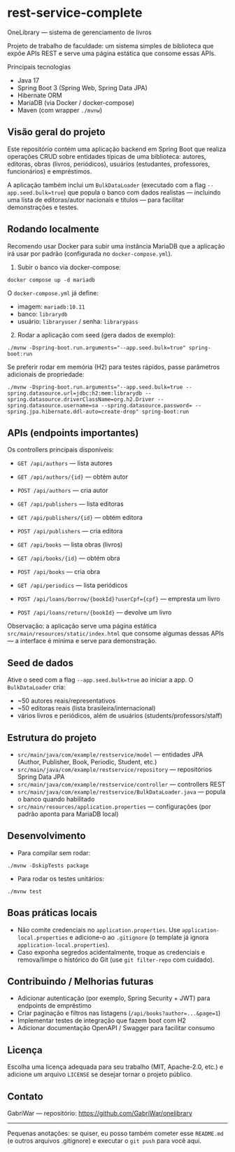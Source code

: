 # rest-service-complete
OneLibrary — sistema de gerenciamento de livros

Projeto de trabalho de faculdade: um sistema simples de biblioteca que expõe APIs REST e serve uma página estática que consome essas APIs.

Principais tecnologias
- Java 17
- Spring Boot 3 (Spring Web, Spring Data JPA)
- Hibernate ORM
- MariaDB (via Docker / docker-compose)
- Maven (com wrapper `./mvnw`)

Visão geral do projeto
----------------------
Este repositório contém uma aplicação backend em Spring Boot que realiza operações CRUD sobre entidades típicas de uma biblioteca: autores, editoras, obras (livros, periódicos), usuários (estudantes, professores, funcionários) e empréstimos.

A aplicação também inclui um `BulkDataLoader` (executado com a flag `--app.seed.bulk=true`) que popula o banco com dados realistas — incluindo uma lista de editoras/autor nacionais e títulos — para facilitar demonstrações e testes.

Rodando localmente
------------------
Recomendo usar Docker para subir uma instância MariaDB que a aplicação irá usar por padrão (configurada no `docker-compose.yml`).

1) Subir o banco via docker-compose:

```fish
docker compose up -d mariadb
```

O `docker-compose.yml` já define:
- imagem: `mariadb:10.11`
- banco: `librarydb`
- usuário: `libraryuser` / senha: `librarypass`

2) Rodar a aplicação com seed (gera dados de exemplo):

```fish
./mvnw -Dspring-boot.run.arguments="--app.seed.bulk=true" spring-boot:run
```

Se preferir rodar em memória (H2) para testes rápidos, passe parâmetros adicionais de propriedade:

```fish
./mvnw -Dspring-boot.run.arguments="--app.seed.bulk=true --spring.datasource.url=jdbc:h2:mem:librarydb --spring.datasource.driverClassName=org.h2.Driver --spring.datasource.username=sa --spring.datasource.password= --spring.jpa.hibernate.ddl-auto=create-drop" spring-boot:run
```

APIs (endpoints importantes)
----------------------------
Os controllers principais disponíveis:

- `GET /api/authors` — lista autores
- `GET /api/authors/{id}` — obtém autor
- `POST /api/authors` — cria autor

- `GET /api/publishers` — lista editoras
- `GET /api/publishers/{id}` — obtém editora
- `POST /api/publishers` — cria editora

- `GET /api/books` — lista obras (livros)
- `GET /api/books/{id}` — obtém obra
- `POST /api/books` — cria obra

- `GET /api/periodics` — lista periódicos

- `POST /api/loans/borrow/{bookId}?userCpf={cpf}` — empresta um livro
- `POST /api/loans/return/{bookId}` — devolve um livro

Observação: a aplicação serve uma página estática `src/main/resources/static/index.html` que consome algumas dessas APIs — a interface é mínima e serve para demonstração.

Seed de dados
-------------
Ative o seed com a flag `--app.seed.bulk=true` ao iniciar a app. O `BulkDataLoader` cria:
- ~50 autores reais/representativos
- ~50 editoras reais (lista brasileira/internacional)
- vários livros e periódicos, além de usuários (students/professors/staff)

Estrutura do projeto
--------------------
- `src/main/java/com/example/restservice/model` — entidades JPA (Author, Publisher, Book, Periodic, Student, etc.)
- `src/main/java/com/example/restservice/repository` — repositórios Spring Data JPA
- `src/main/java/com/example/restservice/controller` — controllers REST
- `src/main/java/com/example/restservice/BulkDataLoader.java` — popula o banco quando habilitado
- `src/main/resources/application.properties` — configurações (por padrão aponta para MariaDB local)

Desenvolvimento
---------------
- Para compilar sem rodar:

```fish
./mvnw -DskipTests package
```

- Para rodar os testes unitários:

```fish
./mvnw test
```

Boas práticas locais
-------------------
- Não comite credenciais no `application.properties`. Use `application-local.properties` e adicione-o ao `.gitignore` (o template já ignora `application-local.properties`).
- Caso exponha segredos acidentalmente, troque as credenciais e remova/limpe o histórico do Git (use `git filter-repo` com cuidado).

Contribuindo / Melhorias futuras
-------------------------------
- Adicionar autenticação (por exemplo, Spring Security + JWT) para endpoints de empréstimo
- Criar paginação e filtros nas listagens (`/api/books?author=...&page=1`)
- Implementar testes de integração que fazem boot com H2
- Adicionar documentação OpenAPI / Swagger para facilitar consumo

Licença
-------
Escolha uma licença adequada para seu trabalho (MIT, Apache-2.0, etc.) e adicione um arquivo `LICENSE` se desejar tornar o projeto público.

Contato
-------
GabriWar — repositório: https://github.com/GabriWar/onelibrary

---
Pequenas anotações: se quiser, eu posso também cometer esse `README.md` (e outros arquivos .gitignore) e executar o `git push` para você aqui.
